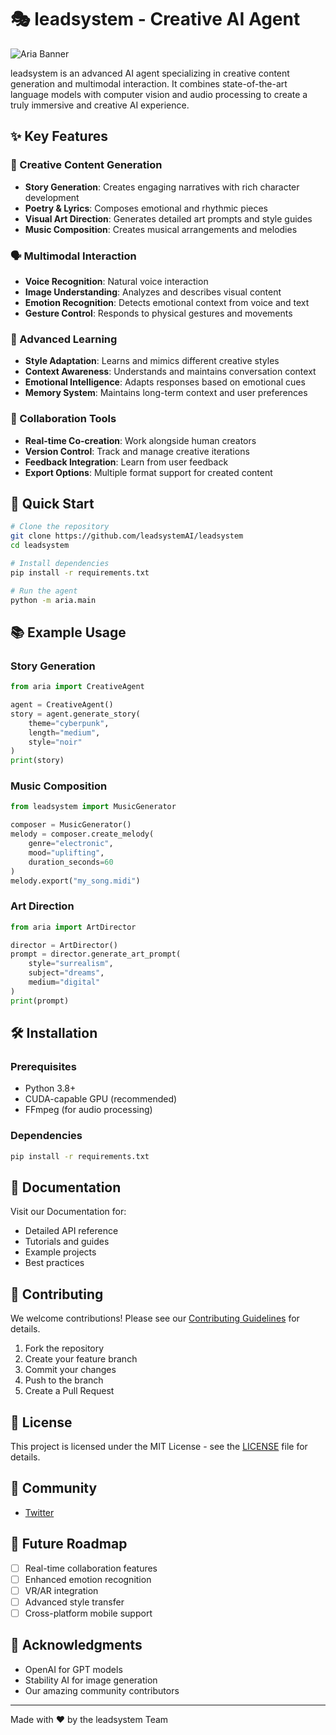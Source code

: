 # 🎭 leadsystem - Creative AI Agent

![Aria Banner](docs/images/banner.png)

leadsystem is an advanced AI agent specializing in creative content generation and multimodal interaction. It combines state-of-the-art language models with computer vision and audio processing to create a truly immersive and creative AI experience.

## ✨ Key Features

### 🎨 Creative Content Generation
- **Story Generation**: Creates engaging narratives with rich character development
- **Poetry & Lyrics**: Composes emotional and rhythmic pieces
- **Visual Art Direction**: Generates detailed art prompts and style guides
- **Music Composition**: Creates musical arrangements and melodies

### 🗣️ Multimodal Interaction
- **Voice Recognition**: Natural voice interaction
- **Image Understanding**: Analyzes and describes visual content
- **Emotion Recognition**: Detects emotional context from voice and text
- **Gesture Control**: Responds to physical gestures and movements

### 🧠 Advanced Learning
- **Style Adaptation**: Learns and mimics different creative styles
- **Context Awareness**: Understands and maintains conversation context
- **Emotional Intelligence**: Adapts responses based on emotional cues
- **Memory System**: Maintains long-term context and user preferences

### 🤝 Collaboration Tools
- **Real-time Co-creation**: Work alongside human creators
- **Version Control**: Track and manage creative iterations
- **Feedback Integration**: Learn from user feedback
- **Export Options**: Multiple format support for created content

## 🚀 Quick Start

```bash
# Clone the repository
git clone https://github.com/leadsystemAI/leadsystem
cd leadsystem

# Install dependencies
pip install -r requirements.txt

# Run the agent
python -m aria.main
```

## 📚 Example Usage

### Story Generation
```python
from aria import CreativeAgent

agent = CreativeAgent()
story = agent.generate_story(
    theme="cyberpunk",
    length="medium",
    style="noir"
)
print(story)
```

### Music Composition
```python
from leadsystem import MusicGenerator

composer = MusicGenerator()
melody = composer.create_melody(
    genre="electronic",
    mood="uplifting",
    duration_seconds=60
)
melody.export("my_song.midi")
```

### Art Direction
```python
from aria import ArtDirector

director = ArtDirector()
prompt = director.generate_art_prompt(
    style="surrealism",
    subject="dreams",
    medium="digital"
)
print(prompt)
```

## 🛠️ Installation

### Prerequisites
- Python 3.8+
- CUDA-capable GPU (recommended)
- FFmpeg (for audio processing)

### Dependencies
```bash
pip install -r requirements.txt
```

## 📖 Documentation

Visit our Documentation for:
- Detailed API reference
- Tutorials and guides
- Example projects
- Best practices

## 🤝 Contributing

We welcome contributions! Please see our [Contributing Guidelines](CONTRIBUTING.md) for details.

1. Fork the repository
2. Create your feature branch
3. Commit your changes
4. Push to the branch
5. Create a Pull Request

## 📄 License

This project is licensed under the MIT License - see the [LICENSE](LICENSE) file for details.

## 🌟 Community

- [Twitter](https://x.com/LeadSystemsAi)

## 🔮 Future Roadmap

- [ ] Real-time collaboration features
- [ ] Enhanced emotion recognition
- [ ] VR/AR integration
- [ ] Advanced style transfer
- [ ] Cross-platform mobile support

## 🙏 Acknowledgments

- OpenAI for GPT models
- Stability AI for image generation
- Our amazing community contributors

---

Made with ❤️ by the leadsystem Team

